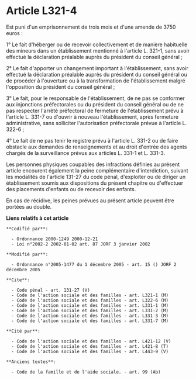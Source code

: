 # Article L321-4

Est puni d'un emprisonnement de trois mois et d'une amende de 3750 euros :

1° Le fait d'héberger ou de recevoir collectivement et de manière habituelle des mineurs dans un établissement mentionné à
l'article L. 321-1, sans avoir effectué la déclaration préalable auprès du président du conseil général ;

2° Le fait d'apporter un changement important à l'établissement, sans avoir effectué la déclaration préalable auprès du
président du conseil général ou de procéder à l'ouverture ou à la transformation de l'établissement malgré l'opposition du
président du conseil général ;

3° Le fait, pour le responsable de l'établissement, de ne pas se conformer aux injonctions préfectorales ou du président du
conseil général ou de ne pas respecter l'arrêté préfectoral de fermeture de l'établissement prévu à l'article L. 331-7 ou
d'ouvrir à nouveau l'établissement, après fermeture administrative, sans solliciter l'autorisation préfectorale prévue à
l'article L. 322-6 ;

4° Le fait de ne pas tenir le registre prévu à l'article L. 331-2 ou de faire obstacle aux demandes de renseignements et au
droit d'entrée des agents chargés de la surveillance prévus aux articles L. 331-1 et L. 331-3.

Les personnes physiques coupables des infractions définies au présent article encourent également la peine complémentaire
d'interdiction, suivant les modalités de l'article 131-27 du code pénal, d'exploiter ou de diriger un établissement soumis
aux dispositions du présent chapitre ou d'effectuer des placements d'enfants ou de recevoir des enfants.

En cas de récidive, les peines prévues au présent article peuvent être portées au double.

**Liens relatifs à cet article**

	**Codifié par**:

	  - Ordonnance 2000-1249 2000-12-21
	  - Loi n°2002-2 2002-01-02 art. 87 JORF 3 janvier 2002

	**Modifié par**:

	  - Ordonnance n°2005-1477 du 1 décembre 2005 - art. 15 () JORF 2 décembre 2005

	**Cite**:

	  - Code pénal - art. 131-27 (V)
	  - Code de l'action sociale et des familles - art. L321-1 (M)
	  - Code de l'action sociale et des familles - art. L322-6 (M)
	  - Code de l'action sociale et des familles - art. L331-1 (M)
	  - Code de l'action sociale et des familles - art. L331-2 (M)
	  - Code de l'action sociale et des familles - art. L331-3 (M)
	  - Code de l'action sociale et des familles - art. L331-7 (M)

	**Cité par**:

	  - Code de l'action sociale et des familles - art. L421-12 (V)
	  - Code de l'action sociale et des familles - art. L421-8 (T)
	  - Code de l'action sociale et des familles - art. L443-9 (V)

	**Anciens textes**:

	  - Code de la famille et de l'aide sociale. - art. 99 (Ab)
